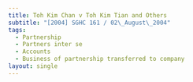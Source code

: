 ```yaml
---
title: Toh Kim Chan v Toh Kim Tian and Others
subtitle: "[2004] SGHC 161 / 02\_August\_2004"
tags:
  - Partnership
  - Partners inter se
  - Accounts
  - Business of partnership transferred to company
layout: single
---
```


